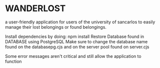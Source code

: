 # WANDERLOST

a user-friendly application for users of the university of sancarlos to easily manage their
lost belongings or found belongings.

Install dependencies by doing: npm install
Restore Database found in DATABASE using PostgreSQL
Make sure to change the database name found on the databasepg.cjs
and on the server pool found on server.cjs

Some error messages aren't critical and still allow the application to function

